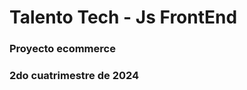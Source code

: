 <h1>Talento Tech -  Js FrontEnd</h1>

<h3>Proyecto ecommerce</h3>

<h3>2do cuatrimestre de 2024</h3>